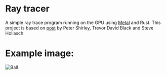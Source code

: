 # Ray tracer
A simple ray trace program running on the GPU using [Metal](https://developer.apple.com/metal/) and Rust.
This project is based on [post](https://raytracing.github.io/books/RayTracingInOneWeekend.html#rays,asimplecamera,andbackground/therayclass) by Peter Shirley, Trevor David Black and Steve Hollasch.

# Example image:
![Ball](./example/ball/output.png)
